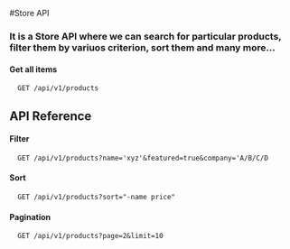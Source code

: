 
#Store API
### It is a Store API where we can search for particular products, filter them by variuos criterion, sort them and many more...
#### Get all items

```http
  GET /api/v1/products
```
## API Reference

#### Filter 

```http
  GET /api/v1/products?name='xyz'&featured=true&company='A/B/C/D
```

#### Sort

```http
  GET /api/v1/products?sort="-name price"
```

#### Pagination

```http
  GET /api/v1/products?page=2&limit=10
```


